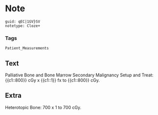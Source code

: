# Note
```
guid: qEC|1GV}SV
notetype: Cloze+
```

### Tags
```
Patient_Measurements
```

## Text
Palliative Bone and Bone Marrow Secondary Malignancy Setup and Treat: {{c1::800}} cGy x {{c1::1}} fx to {{c1::800}} cGy.

## Extra
Heterotopic Bone: 700 x 1 to 700 cGy.
